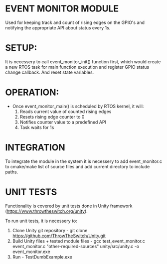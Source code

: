 # EVENT MONITOR MODULE
Used for keeping track and count of rising edges on the GPIO's and notifying the appropriate API about status every 1s.

# SETUP:
It is necessery to call event_monitor_init() function first, which would create a new RTOS task for main function execution and register GPIO status change callback. And reset state variables.

# OPERATION:
* Once event_monitor_main() is scheduled by RTOS kernel, it will:
    1) Reads current value of counted rising edges
    2) Resets rising edge counter to 0
    3) Notifies counter value to a predefined API
    4) Task waits for 1s

# INTEGRATION
To integrate the module in the system it is necessery to add event_monitor.c to cmake/make list of source files and add current directory to include paths.

# UNIT TESTS
Functionality is covered by unit tests done in Unity framework (https://www.throwtheswitch.org/unity).

To run unit tests, it is necessery to:
1) Clone Unity git repository - git clone https://github.com/ThrowTheSwitch/Unity.git
2) Build Unity files + tested module files - gcc test_event_monitor.c event_monitor.c "other-required-sources" unity/src/unity.c -o event_monitor.exe
3) Run - TestDumbExample.exe


